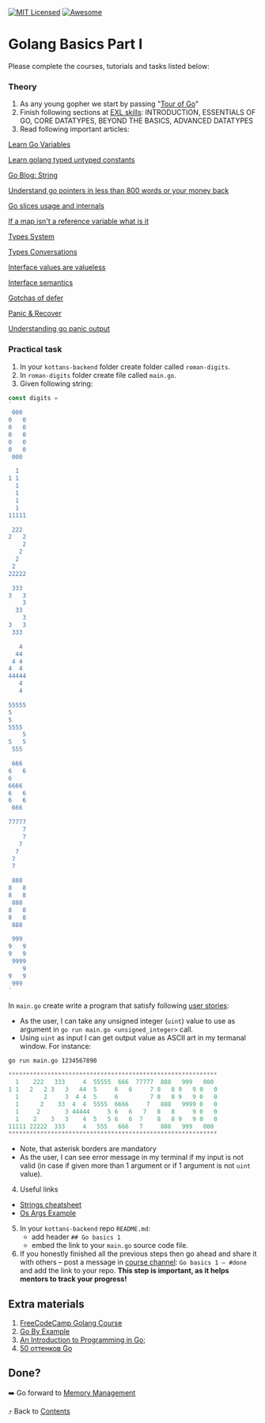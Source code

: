 [![MIT Licensed][icon-mit]][license]
[![Awesome][icon-awesome]][awesome]
&nbsp;&nbsp;&nbsp;&nbsp;&nbsp;&nbsp;

# Golang Basics Part I

Please complete the courses, tutorials and tasks listed below:

### Theory

1. As any young gopher we start by passing "[Tour of Go](https://tour.golang.org)"
1. Finish following sections at [EXL skills](https://exlskills.com/learn-en/courses/aap-learn-go-golang--learn_golang_asap/aap-learn--asapgo/essentials-of-go-TnpZfBokCads/functions-axGVThWYPfsy): INTRODUCTION, ESSENTIALS OF GO, CORE DATATYPES, BEYOND THE BASICS, ADVANCED DATATYPES
1. Read following important articles:

[Learn Go Variables](https://blog.learngoprogramming.com/learn-go-lang-variables-visual-tutorial-and-ebook-9a061d29babe)

[Learn golang typed untyped constants](https://blog.learngoprogramming.com/learn-golang-typed-untyped-constants-70b4df443b61)

[Go Blog: String](https://blog.golang.org/strings)

[Understand go pointers in less than 800 words or your money back](https://dave.cheney.net/2017/04/26/understand-go-pointers-in-less-than-800-words-or-your-money-back)

[Go slices usage and internals](https://blog.golang.org/go-slices-usage-and-internals)

[If a map isn't a reference variable what is it](https://dave.cheney.net/2017/04/30/if-a-map-isnt-a-reference-variable-what-is-it)

[Types System](https://rakyll.org/typesystem/)

[Types Conversations](https://golang.org/ref/spec#Conversions)

[Interface values are valueless](https://www.ardanlabs.com/blog/2018/03/interface-values-are-valueless.html)

[Interface semantics](https://www.ardanlabs.com/blog/2017/07/interface-semantics.html)

[Gotchas of defer](https://blog.learngoprogramming.com/gotchas-of-defer-in-go-1-8d070894cb01)

[Panic & Recover](https://go101.org/article/panic-and-recover-more.html)

[Understanding go panic output](https://joeshaw.org/understanding-go-panic-output/)

### Practical task

1. In your `kottans-backend` folder create folder called `roman-digits`.
1. In `roman-digits` folder create file called `main.go`.
1. Given following string:

```go
const digits =
`
 000
0   0
0   0
0   0
0   0
0   0
 000

  1
1 1
  1
  1
  1
  1
11111

 222
2   2
    2
   2
  2
 2
22222

 333
3   3
    3
  33
    3
3   3
 333

   4
  44
 4 4
4  4
44444
   4
   4

55555
5
5
5555
    5
5   5
 555

 666
6   6
6
6666
6   6
6   6
 666

77777
    7
    7
   7
  7
 7
 7

 888
8   8
8   8
 888
8   8
8   8
 888

 999
9   9
9   9
 9999
    9
9   9
 999
`
```

In `main.go` create write a program that satisfy following [user stories](https://en.wikipedia.org/wiki/User_story):

- As the user, I can take any unsigned integer (`uint`) value to use as argument in `go run main.go <unsigned_integer>` call.
- Using `uint` as input I can get output value as ASCII art in my termanal window. For instance:

`go run main.go 1234567890`

```go
***********************************************************
  1    222   333     4  55555  666  77777  888   999   000
1 1   2   2 3   3   44  5     6   6     7 8   8 9   9 0   0
  1       2     3  4 4  5     6         7 8   8 9   9 0   0
  1      2    33  4  4  5555  6666     7   888   9999 0   0
  1     2       3 44444     5 6   6   7   8   8     9 0   0
  1    2    3   3    4  5   5 6   6  7    8   8 9   9 0   0
11111 22222  333     4   555   666   7     888   999   000
***********************************************************
```

- Note, that asterisk borders are mandatory
- As the user, I can see error message in my terminal if my input is not valid (in case if given more than 1 argument or if 1 argument is not `uint` value).

4. Useful links

- [Strings cheatsheet](https://yourbasic.org/golang/string-functions-reference-cheat-sheet/)
- [Os Args Example](https://gobyexample.com/command-line-arguments)

5. In your `kottans-backend` repo `README.md`:
   - add header `## Go basics 1`
   - embed the link to your `main.go` source code file.
6. If you honestly finished all the previous steps then go ahead
   and share it with others –
   post a message in [course channel](https://t.me/joinchat/Dqrdixe1c2K9bXUFBzNWtg):
   `Go basics 1 — #done` and add the link to your repo. **This step is important, as it helps mentors to track your progress!**

## Extra materials

1. [FreeCodeCamp Golang Course](https://www.youtube.com/playlist?list=PLJbE2Yu2zumCe9cO3SIyragJ8pLmVv0z9)
1. [Go By Example](https://gobyexample.com/)
1. [An Introduction to Programming in Go](https://www.golang-book.com/books/intro);
1. [50 оттенков Go](https://habr.com/ru/company/mailru/blog/314804/)

## Done?

➡️ Go forward to [Memory Management](memory-management.md)

⤴️ Back to [Contents](../contents.md)

[icon-chat]: https://img.shields.io/badge/chat-on%20telegram-blue.svg
[icon-mit]: https://img.shields.io/badge/license-MIT-blue.svg
[icon-awesome]: https://cdn.rawgit.com/sindresorhus/awesome/d7305f38d29fed78fa85652e3a63e154dd8e8829/media/badge.svg
[license]: https://github.com/Kottans/web/blob/master/LICENSE.md
[awesome]: https://github.com/sindresorhus/awesome

